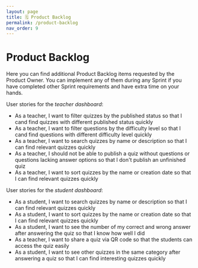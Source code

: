 ```yaml
---
layout: page
title: 🗒️ Product Backlog
permalink: /product-backlog
nav_order: 9
---
```


# Product Backlog

Here you can find additional Product Backlog items requested by the Product Owner. You can implement any of them during any Sprint if you have completed other Sprint requirements and have extra time on your hands.

User stories for the _teacher dashboard_:

- As a teacher, I want to filter quizzes by the published status so that I cand find quizzes with different published status quickly
- As a teacher, I want to filter questions by the difficulty level so that I cand find questions with different difficulty level quickly
- As a teacher, I want to search quizzes by name or description so that I can find relevant quizzes quickly
- As a teacher, I should not be able to publish a quiz without questions or questions lacking answer options so that I don't publish an unfinished quiz
- As a teacher, I want to sort quizzes by the name or creation date so that I can find relevant quizzes quickly

User stories for the _student dashboard_:

- As a student, I want to search quizzes by name or description so that I can find relevant quizzes quickly
- As a student, I want to sort quizzes by the name or creation date so that I can find relevant quizzes quickly
- As a student, I want to see the number of my correct and wrong answer after answering the quiz so that I know how well I did
- As a teacher, I want to share a quiz via QR code so that the students can access the quiz easily
- As a student, I want to see other quizzes in the same category after answering a quiz so that I can find interesting quizzes quickly

